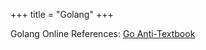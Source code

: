 +++
title = "Golang"
+++

Golang Online References:
[Go Anti-Textbook](https://thewhitetulip.gitbooks.io/webapp-with-golang-anti-textbook/content/)<br>


